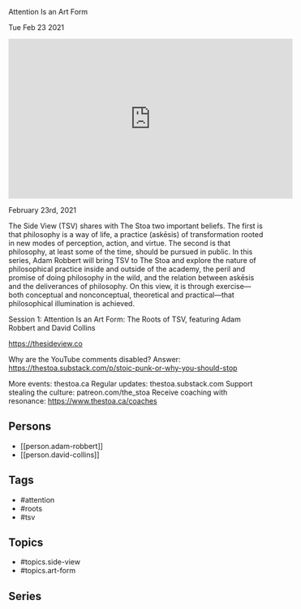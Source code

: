 

 Attention Is an Art Form

Tue Feb 23 2021

<iframe width="560" height="315" src="https://www.youtube.com/embed/YA4EhEf-thg" title="The Side View: Attention Is an Art Form: The Roots of TSV w/ Adam Robbert and David Collins" frameborder="0" allow="accelerometer; autoplay; clipboard-write; encrypted-media; gyroscope; picture-in-picture" allowfullscreen ></iframe>

February 23rd, 2021

The Side View (TSV) shares with The Stoa two important beliefs. The first is that philosophy is a way of life, a practice (askēsis) of transformation rooted in new modes of perception, action, and virtue. The second is that philosophy, at least some of the time, should be pursued in public. In this series, Adam Robbert will bring TSV to The Stoa and explore the nature of philosophical practice inside and outside of the academy, the peril and promise of doing philosophy in the wild, and the relation between askēsis and the deliverances of philosophy. On this view, it is through exercise—both conceptual and nonconceptual, theoretical and practical—that philosophical illumination is achieved.

Session 1: Attention Is an Art Form: The Roots of TSV, featuring Adam Robbert and David Collins

https://thesideview.co

Why are the YouTube comments disabled? Answer: https://thestoa.substack.com/p/stoic-punk-or-why-you-should-stop

More events: thestoa.ca
Regular updates: thestoa.substack.com
Support stealing the culture: patreon.com/the_stoa
Receive coaching with resonance: https://www.thestoa.ca/coaches

## Persons

- [[person.adam-robbert]]
- [[person.david-collins]]

## Tags

- #attention
- #roots
- #tsv

## Topics

- #topics.side-view
- #topics.art-form

## Series



